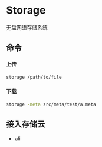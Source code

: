 # Storage

无盘网络存储系统

## 命令

#### 上传 

```bash
storage /path/to/file
```

#### 下载

```bash
storage -meta src/meta/test/a.meta
```

## 接入存储云

- ali